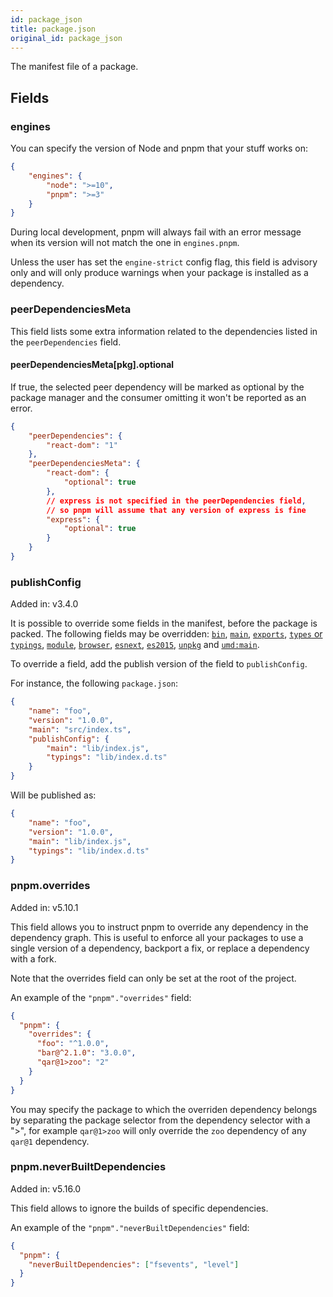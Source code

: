 ```yaml
---
id: package_json
title: package.json
original_id: package_json
---
```


The manifest file of a package.

## Fields

### engines

You can specify the version of Node and pnpm that your stuff works on:

```json
{
    "engines": {
        "node": ">=10",
        "pnpm": ">=3"
    }
}
```

During local development, pnpm will always fail with an error message
when its version will not match the one in `engines.pnpm`.

Unless the user has set the `engine-strict` config flag, this field is advisory only and will only produce warnings when your package is installed as a dependency.

### peerDependenciesMeta

This field lists some extra information related to the dependencies listed in the `peerDependencies` field.

#### peerDependenciesMeta[pkg].optional

If true, the selected peer dependency will be marked as optional by the package manager and the consumer omitting it won't be reported as an error.

```json
{
    "peerDependencies": {
        "react-dom": "1"
    },
    "peerDependenciesMeta": {
        "react-dom": {
            "optional": true
        },
        // express is not specified in the peerDependencies field,
        // so pnpm will assume that any version of express is fine
        "express": {
            "optional": true
        }
    }
}
```

### publishConfig

Added in: v3.4.0

It is possible to override some fields in the manifest, before the package is packed.
The following fields may be overridden:
[`bin`](https://github.com/stereobooster/package.json#bin),
[`main`](https://github.com/stereobooster/package.json#main),
[`exports`](https://nodejs.org/api/esm.html#esm_package_exports),
[`types` or `typings`](https://github.com/stereobooster/package.json#types),
[`module`](https://github.com/stereobooster/package.json#module),
[`browser`](https://github.com/stereobooster/package.json#browser),
[`esnext`](https://github.com/stereobooster/package.json#esnext),
[`es2015`](https://github.com/stereobooster/package.json#es2015),
[`unpkg`](https://github.com/stereobooster/package.json#unpkg-1) and
[`umd:main`](https://github.com/stereobooster/package.json#microbundle).

To override a field, add the publish version of the field to `publishConfig`.

For instance, the following `package.json`:

```json
{
    "name": "foo",
    "version": "1.0.0",
    "main": "src/index.ts",
    "publishConfig": {
        "main": "lib/index.js",
        "typings": "lib/index.d.ts"
    }
}
```

Will be published as:

```json
{
    "name": "foo",
    "version": "1.0.0",
    "main": "lib/index.js",
    "typings": "lib/index.d.ts"
}
```

### pnpm.overrides

Added in: v5.10.1

This field allows you to instruct pnpm to override any dependency in the dependency graph. This is useful to enforce all your packages to use a single version of a dependency, backport a fix, or replace a dependency with a fork.

Note that the overrides field can only be set at the root of the project.

An example of the `"pnpm"."overrides"` field:

```json
{
  "pnpm": {
    "overrides": {
      "foo": "^1.0.0",
      "bar@^2.1.0": "3.0.0",
      "qar@1>zoo": "2"
    }
  }
}
```

You may specify the package to which the overriden dependency belongs by separating the package selector from the dependency selector with a ">", for example `qar@1>zoo` will only override the `zoo` dependency of any `qar@1` dependency.

### pnpm.neverBuiltDependencies

Added in: v5.16.0

This field allows to ignore the builds of specific dependencies.

An example of the `"pnpm"."neverBuiltDependencies"` field:

```json
{
  "pnpm": {
    "neverBuiltDependencies": ["fsevents", "level"]
  }
}
```
